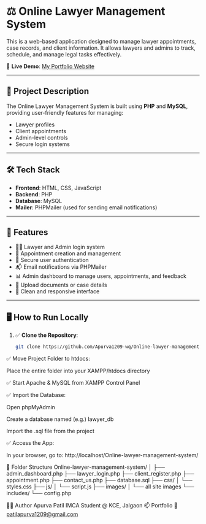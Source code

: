 # ⚖️ Online Lawyer Management System

This is a web-based application designed to manage lawyer appointments, case records, and client information. It allows lawyers and admins to track, schedule, and manage legal tasks effectively.

🔗 **Live Demo**: [My Portfolio Website](https://apurva-patil-resume.netlify.app/)

---

## 📌 Project Description

The Online Lawyer Management System is built using **PHP** and **MySQL**, providing user-friendly features for managing:

- Lawyer profiles  
- Client appointments  
- Admin-level controls  
- Secure login systems  

---

## 🛠️ Tech Stack

- **Frontend**: HTML, CSS, JavaScript  
- **Backend**: PHP  
- **Database**: MySQL  
- **Mailer**: PHPMailer (used for sending email notifications)

---

## 🎯 Features

- 👩‍⚖️ Lawyer and Admin login system
- 📅 Appointment creation and management
- 🔐 Secure user authentication
- 📬 Email notifications via PHPMailer
- 📊 Admin dashboard to manage users, appointments, and feedback
- 📁 Upload documents or case details
- 🧹 Clean and responsive interface

---

## 🖥️ How to Run Locally

1. ✅ **Clone the Repository**:
   ```bash
   git clone https://github.com/Apurva1209-wq/Online-lawyer-management-system.git
✅ Move Project Folder to htdocs:

Place the entire folder into your XAMPP/htdocs directory

✅ Start Apache & MySQL from XAMPP Control Panel

✅ Import the Database:

Open phpMyAdmin

Create a database named (e.g.) lawyer_db

Import the .sql file from the project

✅ Access the App:

In your browser, go to:
http://localhost/Online-lawyer-management-system/

📂 Folder Structure
Online-lawyer-management-system/
│
├── admin_dashboard.php
├── lawyer_login.php
├── client_register.php
├── appointment.php
├── contact_us.php
├── database.sql
├── css/
│   └── styles.css
├── js/
│   └── script.js
├── images/
│   └── all site images
└── includes/
    └── config.php

👩‍💻 Author
Apurva Patil
IMCA Student @ KCE, Jalgaon
📫 Portfolio
📧 patilapurva1209@gmail.com


